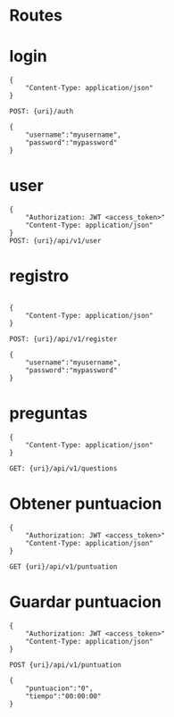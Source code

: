 # Routes

# login

```
{
    "Content-Type: application/json"
}

POST: {uri}/auth

{
    "username":"myusername",
    "password":"mypassword"
}
```

# user

```
{
    "Authorization: JWT <access_token>"
    "Content-Type: application/json"
}
POST: {uri}/api/v1/user
```

# registro

```

{
    "Content-Type: application/json"
}

POST: {uri}/api/v1/register

{
    "username":"myusername",
    "password":"mypassword"
}
```

# preguntas

```
{
    "Content-Type: application/json"
}

GET: {uri}/api/v1/questions
```

# Obtener puntuacion

```
{
    "Authorization: JWT <access_token>"
    "Content-Type: application/json"
}

GET {uri}/api/v1/puntuation
```

# Guardar puntuacion

```
{
    "Authorization: JWT <access_token>"
    "Content-Type: application/json"
}

POST {uri}/api/v1/puntuation

{
    "puntuacion":"0",
    "tiempo":"00:00:00"
}
```
